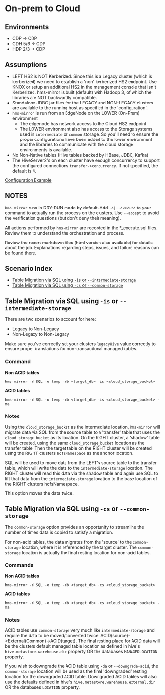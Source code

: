 # On-prem to Cloud

## Environments

- CDP -> CDP
- CDH 5/6 -> CDP
- HDP 2/3 -> CDP

## Assumptions

- LEFT HS2 is NOT Kerberized.  Since this is a Legacy cluster (which is kerberized) we need to establish a 'non' kerberized HS2 endpoint.  Use KNOX or setup an additional HS2 in the management console that isn't Kerberized.  hms-mirror is built (default) with Hadoop 3, of which the libraries are NOT backwardly compatible.
- Standalone JDBC jar files for the LEGACY and NON-LEGACY clusters are available to the running host as specified in the 'configuration'.
- `hms-mirror` is run from an EdgeNode on the LOWER (On-Prem) environment
    - The edgenode has network access to the Cloud HS2 endpoint
    - The LOWER environment also has access to the Storage systems used in `intermediate` or `common` storage.  So you'll need to ensure the proper configurations have been added to the lower environment and the libraries to communicate with the cloud storage environments is available.
- No Non-Native tables (Hive tables backed by HBase, JDBC, Kafka)
- The HiveServer2's on each cluster have enough concurrency to support the configured connections `transfer->concurrency`.  If not specified, the default is 4.

[Configuration Example](./cfg/hybrid_legacy_non-legacy.yaml)

## NOTES

`hms-mirror` runs in DRY-RUN mode by default.  Add `-e|--execute` to your command to actually run the process on the clusters.  Use `--accept` to avoid the verification questions (but don't deny their meaning).

All actions performed by `hms-mirror` are recorded in the *_execute.sql files.  Review them to understand the orchestration and process.

Review the report markdown files (html version also available) for details about the job.  Explanations regarding steps, issues, and failure reasons can be found there.

## Scenario Index

<!-- toc -->

- [Table Migration via SQL using `-is` or `--intermediate-storage`](#table-migration-via-sql-using--is-or---intermediate-storage)
- [Table Migration via SQL using `-cs` or `--common-storage`](#table-migration-via-sql-using--cs-or---common-storage)

<!-- tocstop -->

## Table Migration via SQL using `-is` or `--intermediate-storage`

There are two scenarios to account for here:
- Legacy to Non-Legacy
- Non-Legacy to Non-Legacy

Make sure you've correctly set your clusters `legacyHive` value correctly to ensure proper translations for non-transactional managed tables.

### Command

__Non ACID tables__

`hms-mirror -d SQL -o temp -db <target_db> -is <cloud_storage_bucket>`

__ACID tables__

`hms-mirror -d SQL -o temp -db <target_db> -is <cloud_storage_bucket> -ma`

### Notes

Using the `cloud_storage_bucket` as the intermediate location, `hms-mirror` will migrate data via SQL from the source table to a 'transfer' table that uses the `cloud_storage_bucket` as its location.  On the RIGHT cluster, a 'shadow' table will be created, using the same `cloud_storage_bucket` location as the transfer table.  Then the target table on the RIGHT cluster will be created using the RIGHT clusters `hcfsNamespace` as the anchor location.

SQL will be used to move data from the LEFT's source table to the transfer table, which will write the data to the `intermediate-storage` location.  The RIGHT cluster will read this data via the shadow table and again use SQL to lift that data from the `intermediate-storage` location to the base location of the RIGHT clusters hcfsNamespace.

This option moves the data twice.

## Table Migration via SQL using `-cs` or `--common-storage`

The `common-storage` option provides an opportunity to streamline the number of times data is copied to satisfy a migration.

For non-acid tables, the data migrates from the 'source' to the `common-storage` location, where it is referenced by the target cluster.  The `common-storage` location is actually the final resting location for non-acid tables.

### Commands

__Non ACID tables__

`hms-mirror -d SQL -o temp -db <target_db> -cs <cloud_storage_bucket>`

__ACID tables__

`hms-mirror -d SQL -o temp -db <target_db> -cs <cloud_storage_bucket> -ma`

### Notes

ACID tables use `common-storage` very much like `intermediate-storage` and require the data to be moved/converted twice.  ACID(source)->External(Common)->ACID(target).  The final resting place for ACID data will be the clusters default managed table location as defined in hive's `hive.metastore.warehouse.dir` property OR the databases `MANAGEDLOCATION` property.

If you wish to downgrade the ACID table using `-da` or `--downgrade-acid`, the `common-storage` location will be used as the final 'downgraded' resting location for the downgraded ACID table.  Downgraded ACID tables will also use the defaults defined in hive's `hive.metastore.warehouse.external.dir` OR the databases `LOCATION` property.

